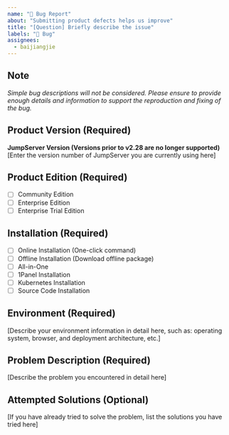 ```yaml
---
name: "🐛 Bug Report"
about: "Submitting product defects helps us improve"
title: "[Question] Briefly describe the issue"
labels: "🐛 Bug"
assignees: 
  - baijiangjie
---
```


## Note
_Simple bug descriptions will not be considered. Please ensure to provide enough details and information to support the reproduction and fixing of the bug._

## Product Version (Required)
**JumpServer Version (Versions prior to v2.28 are no longer supported)** <br>
[Enter the version number of JumpServer you are currently using here]

## Product Edition (Required)
- [ ] Community Edition
- [ ] Enterprise Edition
- [ ] Enterprise Trial Edition

## Installation (Required)
- [ ] Online Installation (One-click command)
- [ ] Offline Installation (Download offline package)
- [ ] All-in-One
- [ ] 1Panel Installation
- [ ] Kubernetes Installation
- [ ] Source Code Installation

## Environment (Required)
[Describe your environment information in detail here, such as: operating system, browser, and deployment architecture, etc.]

## Problem Description (Required)
[Describe the problem you encountered in detail here]

## Attempted Solutions (Optional)
[If you have already tried to solve the problem, list the solutions you have tried here]